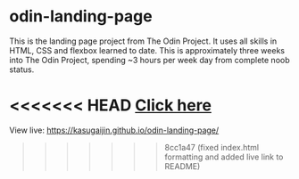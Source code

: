 # odin-landing-page
This is the landing page project from The Odin Project. It uses all skills in HTML, CSS and flexbox learned to date. This is approximately three weeks into The Odin Project, spending ~3 hours per week day from complete noob status.

<<<<<<< HEAD
<a href ="https://kasugaijin.github.io/odin-landing-page/" target="_blank">Click here</a>
=======
View live: https://kasugaijin.github.io/odin-landing-page/
>>>>>>> 8cc1a47 (fixed index.html formatting and added live link to README)
